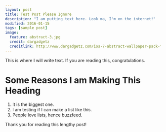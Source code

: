 ```yaml
---
layout: post
title: Test Post Please Ignore
description: "I am putting text here. Look ma, I'm on the internet!"
modified: 2016-01-15
tags: [sample post]
image:
  feature: abstract-3.jpg
  credit: dargadgetz
  creditlink: http://www.dargadgetz.com/ios-7-abstract-wallpaper-pack-for-iphone-5-and-ipod-touch-retina/
---
```


This is where I will write text. If you are reading this, congratulations.

# Some Reasons I am Making This Heading

1. It is the biggest one.
2. I am testing if I can make a list like this.
3. People love lists, hence buzzfeed.

Thank you for reading this lengthy post!
